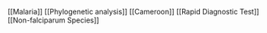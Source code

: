 [[Malaria]]
[[Phylogenetic analysis]]
[[Cameroon]]
[[Rapid Diagnostic Test]]
[[Non-falciparum Species]]
